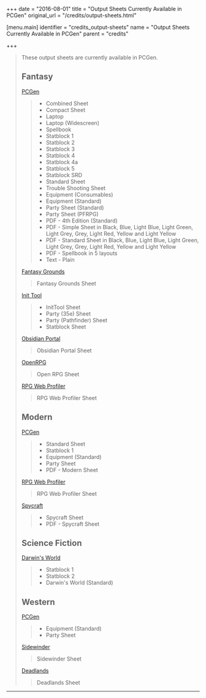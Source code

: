 +++
date = "2016-08-01"
title = "Output Sheets Currently Available in PCGen"
original_url = "/credits/output-sheets.html"

[menu.main]
    identifier = "credits_output-sheets"
    name = "Output Sheets Currently Available in PCGen"
    parent = "credits"
    
+++
> These output sheets are currently available in PCGen.
>
> Fantasy
> -------
>
> [PCGen](http://pcgen.org/)
>
> > -   Combined Sheet
> > -   Compact Sheet
> > -   Laptop
> > -   Laptop (Widescreen)
> > -   Spellbook
> > -   Statblock 1
> > -   Statblock 2
> > -   Statblock 3
> > -   Statblock 4
> > -   Statblock 4a
> > -   Statblock 5
> > -   Statblock SRD
> > -   Standard Sheet
> > -   Trouble Shooting Sheet
> > -   Equipment (Consumables)
> > -   Equipment (Standard)
> > -   Party Sheet (Standard)
> > -   Party Sheet (PFRPG)
> > -   PDF - 4th Edition (Standard)
> > -   PDF - Simple Sheet in Black, Blue, Light Blue, Light Green,
> >     Light Grey, Grey, Light Red, Yellow and Light Yellow
> > -   PDF - Standard Sheet in Black, Blue, Light Blue, Light Green,
> >     Light Grey, Grey, Light Red, Yellow and Light Yellow
> > -   PDF - Spellbook in 5 layouts
> > -   Text - Plain
>
> [Fantasy Grounds](http://www.fantasygrounds.com/)
>
> > Fantasy Grounds Sheet
>
> [Init Tool](http://www.rptools.net/toolbox/)
>
> > -   InitTool Sheet
> > -   Party (35e) Sheet
> > -   Party (Pathfinder) Sheet
> > -   Statblock Sheet
>
> [Obsidian Portal](http://www.obsidianportal.com/)
>
> > Obsidian Portal Sheet
>
> [OpenRPG](http://www.openrpg.com/)
>
> > Open RPG Sheet
>
> [RPG Web Profiler](http://www.rpgwebprofiler.net/)
>
> > RPG Web Profiler Sheet
>
> Modern
> ------
>
> [PCGen](http://pcgen.org/)
>
> > -   Standard Sheet
> > -   Statblock 1
> > -   Equipment (Standard)
> > -   Party Sheet
> > -   PDF - Modern Sheet
>
> [RPG Web Profiler](http://www.rpgwebprofiler.net/)
>
> > RPG Web Profiler Sheet
>
> [Spycraft](http://www.alderac.com/)
>
> > -   Spycraft Sheet
> > -   PDF - Spycraft Sheet
>
> Science Fiction
> ---------------
>
> [Darwin's World](http://www.rpgobjects.com/index.php?c=dw)
>
> > -   Statblock 1
> > -   Statblock 2
> > -   Darwin's World (Standard)
>
> Western
> -------
>
> [PCGen](http://pcgen.org/)
>
> > -   Equipment (Standard)
> > -   Party Sheet
>
> [Sidewinder](http://www.doghouserules.net/)
>
> > Sidewinder Sheet
>
> [Deadlands](http://www.peginc.com/index.htm)
>
> > Deadlands Sheet

------------------------------------------------------------------------



